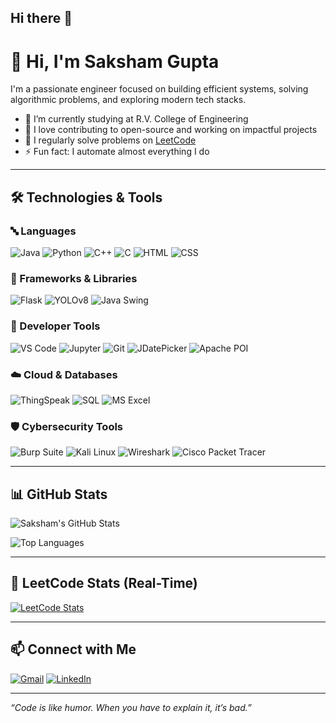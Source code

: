 ## Hi there 👋
# 👋 Hi, I'm Saksham Gupta

I'm a passionate engineer focused on building efficient systems, solving algorithmic problems, and exploring modern tech stacks.

- 🌱 I’m currently studying at R.V. College of Engineering 
- 🚀 I love contributing to open-source and working on impactful projects
- 🧠 I regularly solve problems on [LeetCode](https://leetcode.com/u/saks85)
- ⚡ Fun fact: I automate almost everything I do

---

## 🛠️ Technologies & Tools

<!-- You can automate this using GitHub Actions or keep it manual -->

### 🔤 Languages
![Java](https://img.shields.io/badge/-Java-007396?style=flat&logo=java&logoColor=white)
![Python](https://img.shields.io/badge/-Python-3776AB?style=flat&logo=python&logoColor=white)
![C++](https://img.shields.io/badge/-C++-00599C?style=flat&logo=c%2B%2B&logoColor=white)
![C](https://img.shields.io/badge/-C-A8B9CC?style=flat&logo=c&logoColor=white)
![HTML](https://img.shields.io/badge/-HTML5-E34F26?style=flat&logo=html5&logoColor=white)
![CSS](https://img.shields.io/badge/-CSS3-1572B6?style=flat&logo=css3&logoColor=white)

### 🧱 Frameworks & Libraries
![Flask](https://img.shields.io/badge/-Flask-000000?style=flat&logo=flask)
![YOLOv8](https://img.shields.io/badge/-YOLOv8-FF0080?style=flat&logo=ultralytics&logoColor=white)
![Java Swing](https://img.shields.io/badge/-Java%20Swing-007396?style=flat)

### 🧰 Developer Tools
![VS Code](https://img.shields.io/badge/-VS%20Code-007ACC?style=flat&logo=visual-studio-code&logoColor=white)
![Jupyter](https://img.shields.io/badge/-Jupyter-F37626?style=flat&logo=jupyter&logoColor=white)
![Git](https://img.shields.io/badge/-Git-F05032?style=flat&logo=git&logoColor=white)
![JDatePicker](https://img.shields.io/badge/-JDatePicker-006699?style=flat)
![Apache POI](https://img.shields.io/badge/-Apache%20POI-D22128?style=flat&logo=apache&logoColor=white)

### ☁️ Cloud & Databases
![ThingSpeak](https://img.shields.io/badge/-ThingSpeak-0000FF?style=flat)
![SQL](https://img.shields.io/badge/-SQL-4479A1?style=flat&logo=mysql&logoColor=white)
![MS Excel](https://img.shields.io/badge/-MS%20Excel-217346?style=flat&logo=microsoft-excel&logoColor=white)

### 🛡 Cybersecurity Tools
![Burp Suite](https://img.shields.io/badge/-Burp%20Suite-FF7139?style=flat)
![Kali Linux](https://img.shields.io/badge/-Kali%20Linux-557C94?style=flat&logo=kalilinux&logoColor=white)
![Wireshark](https://img.shields.io/badge/-Wireshark-1679A7?style=flat&logo=wireshark&logoColor=white)
![Cisco Packet Tracer](https://img.shields.io/badge/-Cisco%20Packet%20Tracer-1BA0D7?style=flat)

---

## 📊 GitHub Stats

![Saksham's GitHub Stats](https://github-readme-stats.vercel.app/api?username=Saks85&show_icons=true&theme=radical)

![Top Languages](https://github-readme-stats.vercel.app/api/top-langs/?username=Saks85&layout=compact&theme=radical)

---

## 🧠 LeetCode Stats (Real-Time)

<!-- Leetcode readme card -->
[![LeetCode Stats](https://leetcard.jacoblin.cool/saks85?theme=light&font=Montserrat)](https://leetcode.com/saks85/)

---
<!--
## 📈 Dashboards & Projects

- [📊 Real-Time Parking Pricing Dashboard](https://your-dashboard-link.netlify.app/)
- [🌦️ Weather Monitoring IoT System](https://your-other-dashboard-link.com/)
- [🧠 Smart Agriculture System](https://github.com/YOUR_USERNAME/agro-iot)

---
-->
## 📫 Connect with Me

[![Gmail](https://img.shields.io/badge/-saksham070904gupta@gmail.com-D14836?style=flat&logo=Gmail&logoColor=white)](mailto:sakshamgupta123@gmail.com)
[![LinkedIn](https://img.shields.io/badge/-LinkedIn-blue?style=flat&logo=linkedin&logoColor=white)](https://linkedin.com/in/saksham-gupta-7s4)

---

_“Code is like humor. When you have to explain it, it’s bad.”_

<!--
**Saks85/Saks85** is a ✨ _special_ ✨ repository because its `README.md` (this file) appears on your GitHub profile.

Here are some ideas to get you started:

- 🔭 I’m currently working on ...
- 🌱 I’m currently learning ...
- 👯 I’m looking to collaborate on ...
- 🤔 I’m looking for help with ...
- 💬 Ask me about ...
- 📫 How to reach me: ...
- 😄 Pronouns: ...
- ⚡ Fun fact: ...
-->
